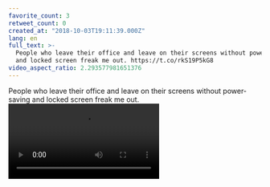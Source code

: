 ```yaml
---
favorite_count: 3
retweet_count: 0
created_at: "2018-10-03T19:11:39.000Z"
lang: en
full_text: >-
  People who leave their office and leave on their screens without power-saving
  and locked screen freak me out. https://t.co/rkS19P5kG8
video_aspect_ratio: 2.293577981651376
---
```


People who leave their office and leave on their screens without power-saving
and locked screen freak me out.
![Embedded Video](https://twitter-media-coderbyheart.s3.eu-north-1.amazonaws.com/1047564857590108161-DomyraVXsAAUyWO.mp4)
